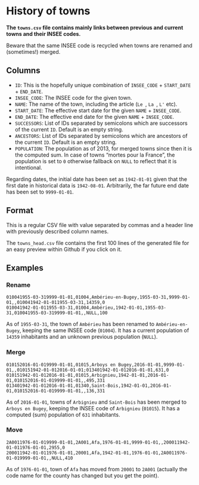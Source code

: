 # History of towns

**The `towns.csv` file contains mainly links between previous and current towns and their INSEE codes.**

Beware that the same INSEE code is recycled when towns are renamed and (sometimes!) merged.


## Columns

* `ID`: This is the hopefully unique combination of `INSEE_CODE` + `START_DATE` + `END_DATE`.
* `INSEE_CODE`: The INSEE code for the given town.
* `NAME`: The name of the town, including the article (`Le `, `La `, `L'` etc).
* `START_DATE`: The effective start date for the given `NAME` + `INSEE_CODE`.
* `END_DATE`: The effective end date for the given `NAME` + `INSEE_CODE`.
* `SUCCESSORS`: List of IDs separated by semicolons which are successors of the current `ID`. Default is an empty string.
* `ANCESTORS`: List of IDs separated by semicolons which are ancestors of the current `ID`. Default is an empty string.
* `POPULATION`: The population as of 2013, for merged towns since then it is the computed sum. In case of towns “mortes pour la France”, the population is set to `0` otherwise fallback on `NULL` to reflect that it is intentional.

Regarding dates, the initial date has been set as `1942-01-01` given that the first date in historical data is `1942-08-01`. Arbitrarily, the far future end date has been set to `9999-01-01`.


## Format

This is a regular CSV file with value separated by commas and a header line with previously described column names.

The `towns_head.csv` file contains the first 100 lines of the generated file for an easy preview within Github if you click on it.


## Examples

### Rename

```
010041955-03-319999-01-01,01004,Ambérieu-en-Bugey,1955-03-31,9999-01-01,,010041942-01-011955-03-31,14359,0
010041942-01-011955-03-31,01004,Ambérieu,1942-01-01,1955-03-31,010041955-03-319999-01-01,,NULL,100
```

As of `1955-03-31`, the town of `Ambérieu` has been renamed to `Ambérieu-en-Bugey`, keeping the same INSEE code (`01004`). It has a current population of `14359` inhabitants and an unknown previous population (`NULL`).


### Merge

```
010152016-01-019999-01-01,01015,Arboys en Bugey,2016-01-01,9999-01-01,,010151942-01-012016-01-01;013401942-01-012016-01-01,631,0
010151942-01-012016-01-01,01015,Arbignieu,1942-01-01,2016-01-01,010152016-01-019999-01-01,,495,331
013401942-01-012016-01-01,01340,Saint-Bois,1942-01-01,2016-01-01,010152016-01-019999-01-01,,136,331
```

As of `2016-01-01`, towns of `Arbignieu` and `Saint-Bois` has been merged to `Arboys en Bugey`, keeping the INSEE code of `Arbignieu` (`01015`). It has a computed (sum) population of `631` inhabitants.


### Move

```
2A0011976-01-019999-01-01,2A001,Afa,1976-01-01,9999-01-01,,200011942-01-011976-01-01,2955,0
200011942-01-011976-01-01,20001,Afa,1942-01-01,1976-01-01,2A0011976-01-019999-01-01,,NULL,410

```

As of `1976-01-01`, town of `Afa` has moved from `20001` to `2A001` (actually the code name for the county has changed but you get the point).


